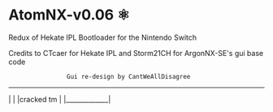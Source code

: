 ﻿# AtomNX-v0.06 ⚛
Redux of Hekate IPL Bootloader for the Nintendo Switch

Credits to CTcaer for Hekate IPL and Storm21CH for ArgonNX-SE's gui base code

					Gui re-design by CantWeAllDisagree
					
_______________					
| 	      |
|cracked tm   |
|_____________|
